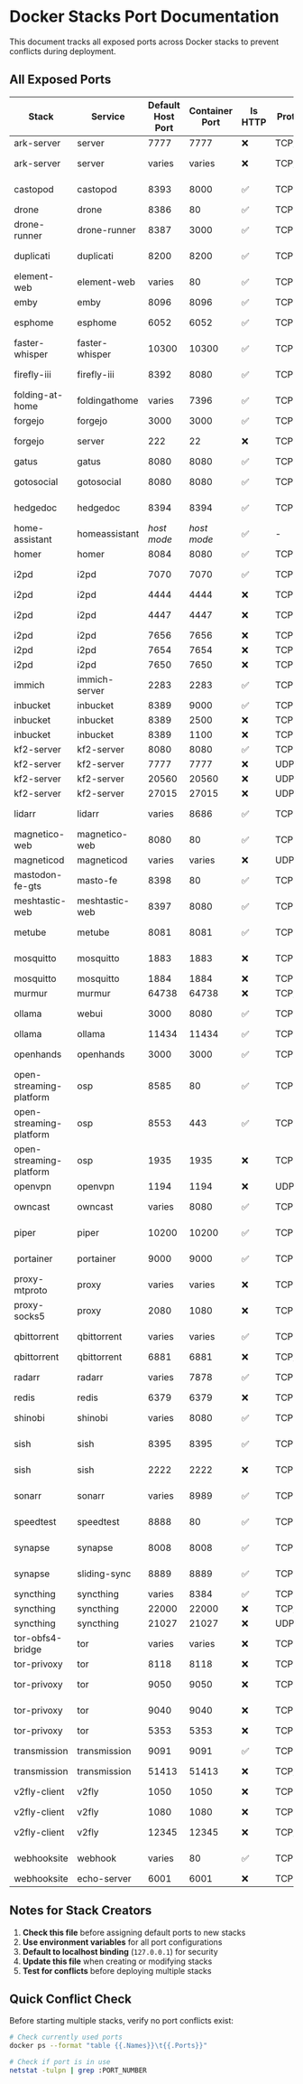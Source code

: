 # Docker Stacks Port Documentation

This document tracks all exposed ports across Docker stacks to prevent conflicts during deployment.

## All Exposed Ports

| Stack | Service | Default Host Port | Container Port | Is HTTP | Protocol | Notes |
|-------|---------|-------------------|----------------|---------|----------|-------|
| ark-server | server | 7777 | 7777 | ❌ | TCP/UDP | Game server |
| ark-server | server | varies | varies | ❌ | TCP/UDP | Query/RCON ports |
| castopod | castopod | 8393 | 8000 | ✅ | TCP | Podcast hosting |
| drone | drone | 8386 | 80 | ✅ | TCP | CI/CD server |
| drone-runner | drone-runner | 8387 | 3000 | ✅ | TCP | CI/CD runner |
| duplicati | duplicati | 8200 | 8200 | ✅ | TCP | Backup software |
| element-web | element-web | varies | 80 | ✅ | TCP | Matrix client |
| emby | emby | 8096 | 8096 | ✅ | TCP | Media server |
| esphome | esphome | 6052 | 6052 | ✅ | TCP | ESP device builder |
| faster-whisper | faster-whisper | 10300 | 10300 | ✅ | TCP | Speech-to-text API |
| firefly-iii | firefly-iii | 8392 | 8080 | ✅ | TCP | Personal finance |
| folding-at-home | foldingathome | varies | 7396 | ✅ | TCP | Distributed computing |
| forgejo | forgejo | 3000 | 3000 | ✅ | TCP | Git hosting |
| forgejo | server | 222 | 22 | ❌ | TCP | SSH Git access |
| gatus | gatus | 8080 | 8080 | ✅ | TCP | Status page |
| gotosocial | gotosocial | 8080 | 8080 | ✅ | TCP | Mastodon-compatible |
| hedgedoc | hedgedoc | 8394 | 8394 | ✅ | TCP | Collaborative editor |
| home-assistant | homeassistant | *host mode* | *host mode* | ✅ | - | IoT hub |
| homer | homer | 8084 | 8080 | ✅ | TCP | Dashboard |
| i2pd | i2pd | 7070 | 7070 | ✅ | TCP | Web interface |
| i2pd | i2pd | 4444 | 4444 | ❌ | TCP | HTTP proxy |
| i2pd | i2pd | 4447 | 4447 | ❌ | TCP | SOCKS proxy |
| i2pd | i2pd | 7656 | 7656 | ❌ | TCP | SAM bridge |
| i2pd | i2pd | 7654 | 7654 | ❌ | TCP | I2CP server |
| i2pd | i2pd | 7650 | 7650 | ❌ | TCP | I2P control |
| immich | immich-server | 2283 | 2283 | ✅ | TCP | Photo management |
| inbucket | inbucket | 8389 | 9000 | ✅ | TCP | Email testing |
| inbucket | inbucket | 8389 | 2500 | ❌ | TCP | SMTP server |
| inbucket | inbucket | 8389 | 1100 | ❌ | TCP | POP3 server |
| kf2-server | kf2-server | 8080 | 8080 | ✅ | TCP | Web admin |
| kf2-server | kf2-server | 7777 | 7777 | ❌ | UDP | Game port |
| kf2-server | kf2-server | 20560 | 20560 | ❌ | UDP | Query port |
| kf2-server | kf2-server | 27015 | 27015 | ❌ | UDP | Steam port |
| lidarr | lidarr | varies | 8686 | ✅ | TCP | Music management |
| magnetico-web | magnetico-web | 8080 | 80 | ✅ | TCP | Torrent search |
| magneticod | magneticod | varies | varies | ❌ | UDP | DHT crawler |
| mastodon-fe-gts | masto-fe | 8398 | 80 | ✅ | TCP | Mastodon frontend |
| meshtastic-web | meshtastic-web | 8397 | 8080 | ✅ | TCP | LoRa mesh UI |
| metube | metube | 8081 | 8081 | ✅ | TCP | YouTube downloader |
| mosquitto | mosquitto | 1883 | 1883 | ❌ | TCP | MQTT broker |
| mosquitto | mosquitto | 1884 | 1884 | ❌ | TCP | WebSocket |
| murmur | murmur | 64738 | 64738 | ❌ | TCP/UDP | Voice chat |
| ollama | webui | 3000 | 8080 | ✅ | TCP | AI chat interface |
| ollama | ollama | 11434 | 11434 | ✅ | TCP | AI API server |
| openhands | openhands | 3000 | 3000 | ✅ | TCP | AI coding assistant |
| open-streaming-platform | osp | 8585 | 80 | ✅ | TCP | Live streaming |
| open-streaming-platform | osp | 8553 | 443 | ✅ | TCP | HTTPS |
| open-streaming-platform | osp | 1935 | 1935 | ❌ | TCP | RTMP streaming |
| openvpn | openvpn | 1194 | 1194 | ❌ | UDP | VPN server |
| owncast | owncast | varies | 8080 | ✅ | TCP | Live streaming |
| piper | piper | 10200 | 10200 | ✅ | TCP | Text-to-speech |
| portainer | portainer | 9000 | 9000 | ✅ | TCP | Docker management |
| proxy-mtproto | proxy | varies | varies | ❌ | TCP | Telegram proxy |
| proxy-socks5 | proxy | 2080 | 1080 | ❌ | TCP | SOCKS5 proxy |
| qbittorrent | qbittorrent | varies | varies | ✅ | TCP | Torrent client web UI |
| qbittorrent | qbittorrent | 6881 | 6881 | ❌ | TCP/UDP | BitTorrent |
| radarr | radarr | varies | 7878 | ✅ | TCP | Movie management |
| redis | redis | 6379 | 6379 | ❌ | TCP | Database |
| shinobi | shinobi | varies | 8080 | ✅ | TCP | Video surveillance |
| sish | sish | 8395 | 8395 | ✅ | TCP | HTTP tunneling |
| sish | sish | 2222 | 2222 | ❌ | TCP | SSH tunneling |
| sonarr | sonarr | varies | 8989 | ✅ | TCP | TV show management |
| speedtest | speedtest | 8888 | 80 | ✅ | TCP | Internet speed test |
| synapse | synapse | 8008 | 8008 | ✅ | TCP | Matrix server |
| synapse | sliding-sync | 8889 | 8889 | ✅ | TCP | Matrix sync proxy |
| syncthing | syncthing | varies | 8384 | ✅ | TCP | File sync UI |
| syncthing | syncthing | 22000 | 22000 | ❌ | TCP/UDP | File sync |
| syncthing | syncthing | 21027 | 21027 | ❌ | UDP | Discovery |
| tor-obfs4-bridge | tor | varies | varies | ❌ | TCP | Tor bridge |
| tor-privoxy | tor | 8118 | 8118 | ❌ | TCP | HTTP proxy |
| tor-privoxy | tor | 9050 | 9050 | ❌ | TCP | SOCKS proxy |
| tor-privoxy | tor | 9040 | 9040 | ❌ | TCP | Transparent proxy |
| tor-privoxy | tor | 5353 | 5353 | ❌ | TCP | DNS |
| transmission | transmission | 9091 | 9091 | ✅ | TCP | Torrent client |
| transmission | transmission | 51413 | 51413 | ❌ | TCP/UDP | BitTorrent |
| v2fly-client | v2fly | 1050 | 1050 | ❌ | TCP | SOCKS proxy |
| v2fly-client | v2fly | 1080 | 1080 | ❌ | TCP | HTTP proxy |
| v2fly-client | v2fly | 12345 | 12345 | ❌ | TCP/UDP | Transparent proxy |
| webhooksite | webhook | varies | 80 | ✅ | TCP | Webhook testing |
| webhooksite | echo-server | 6001 | 6001 | ❌ | TCP | Echo server |

## Notes for Stack Creators

1. **Check this file** before assigning default ports to new stacks
2. **Use environment variables** for all port configurations
3. **Default to localhost binding** (`127.0.0.1`) for security
4. **Update this file** when creating or modifying stacks
5. **Test for conflicts** before deploying multiple stacks

## Quick Conflict Check

Before starting multiple stacks, verify no port conflicts exist:

```bash
# Check currently used ports
docker ps --format "table {{.Names}}\t{{.Ports}}"

# Check if port is in use
netstat -tulpn | grep :PORT_NUMBER
```